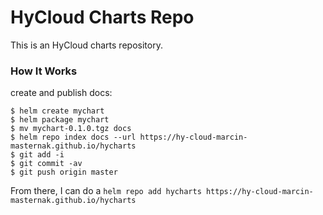 # HyCloud Charts Repo

This is an HyCloud charts repository.

### How It Works
create and publish docs:

```console
$ helm create mychart
$ helm package mychart
$ mv mychart-0.1.0.tgz docs
$ helm repo index docs --url https://hy-cloud-marcin-masternak.github.io/hycharts
$ git add -i
$ git commit -av
$ git push origin master
```

From there, I can do a 
`helm repo add hycharts https://hy-cloud-marcin-masternak.github.io/hycharts`